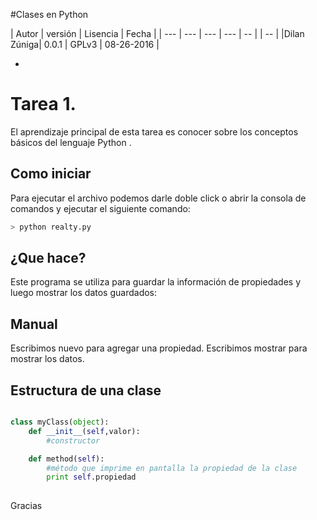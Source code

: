 #Clases en Python

| Autor      | versión | Lisencia | Fecha |
| --- | --- | --- | --- | -- | | -- |
|Dilan Zúniga| 0.0.1 | GPLv3 | 08-26-2016 |

-
# Tarea 1. 

El aprendizaje principal de esta tarea es conocer sobre los conceptos básicos del lenguaje Python .


## Como iniciar
Para ejecutar el archivo podemos darle doble click o abrir la consola de comandos y ejecutar el siguiente comando:

```python
> python realty.py
```


## ¿Que hace?
Este programa se utiliza para guardar la información de propiedades y luego mostrar los datos guardados:

## Manual
Escribimos nuevo para agregar una propiedad.
Escribimos mostrar para mostrar los datos.

## Estructura de una clase
```python

class myClass(object):
    def __init__(self,valor):
        #constructor

    def method(self):
        #método que imprime en pantalla la propiedad de la clase
        print self.propiedad
        
```


Gracias
```


